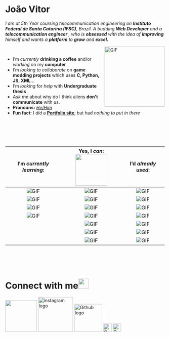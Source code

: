 # João Vitor &nbsp;



<!-- ### <img src="https://github.com/TheDudeThatCode/TheDudeThatCode/blob/master/Assets/Hi.gif" width="25px"> **Hello world!** &nbsp;<img src="https://github.com/TheDudeThatCode/TheDudeThatCode/blob/master/Assets/Earth.gif" width="24px"> -->

<p>
  <em>
    I am at 5th Year coursing telecommunication engineering on <b>Instituto Federal de Santa Catarina (IFSC)</b>, Brazil</a>.  
    A budding <b>Web Developer</b> and a <b>telecommunication engineer</b>&nbsp;, who is <b>obsessed</b>
    with the idea of <b>improving</b> himself and wants a <b>platform</b> to <b>grow</b> and <b>excel.</b> 
  </em>  
</p>


<img align="right" alt="GIF" src="https://media.giphy.com/media/KT2wdPEnRoGxG/giphy.gif" width="190vw" />
<br>

- I’m *currently* **drinking a coffee** and/or *working* on my **computer**
- I’m *looking to collaborate* on **game modding  projects** which uses **C, Python, JS, XML**...
- I’m *looking* for *help* with **Undergraduate thesis**
- *Ask me* about why do I think aliens **don't communicate** with us.
- **Pronouns:** [*He/Him*](https://pronoun.is/he)
- **Fun fact:** I *did* a <a href="https://joaovitorrod.netlify.app/"><b>Portfolio site</b></a>, but had *nothing to put in there*


<br>
<br>
<br>
<div align="center">
 <table>

  | I’m *currently learning*: 	| Yes, I *can*: <img align="center" src="https://media.giphy.com/media/C7vI9SlliHtp6o478J/giphy.gif" width="100vw">	| I’d *already used*: 	|
  |:-------------------------:	|:-------------:	|:-------------------:	|
  | <img alt="GIF" src="https://img.shields.io/badge/JavaScript-323330?style=for-the-badge&logo=javascript&logoColor=F7DF1E" /> | <img alt="GIF" src="https://img.shields.io/badge/HTML5-E34F26?style=for-the-badge&logo=html5&logoColor=white" /> | <img alt="GIF" src="https://img.shields.io/badge/Amazon_AWS-232F3E?style=for-the-badge&logo=amazon-aws&logoColor=white" /> |
  | <img alt="GIF" src="https://img.shields.io/badge/Node.js-339933?style=for-the-badge&logo=nodedotjs&logoColor=white" />     	| <img alt="GIF" src="https://img.shields.io/badge/CSS3-1572B6?style=for-the-badge&logo=css3&logoColor=white" />             	| <img alt="GIF" src="https://img.shields.io/badge/Google_Cloud-4285F4?style=for-the-badge&logo=google-cloud&logoColor=white" />                   	|
  | <img alt="GIF" src="https://img.shields.io/badge/Angular-DD0031?style=for-the-badge&logo=angular&logoColor=white" />      	| <img alt="GIF" src="https://img.shields.io/badge/Python-3776AB?style=for-the-badge&logo=python&logoColor=white" />             	| <img alt="GIF" src="https://img.shields.io/badge/microsoft%20azure-0089D6?style=for-the-badge&logo=microsoft-azure&logoColor=white"/>                   	|
  | <img alt="GIF" src="https://img.shields.io/badge/React_Native-20232A?style=for-the-badge&logo=react&logoColor=61DAFB" /> 	  | <img alt="GIF" src="https://img.shields.io/badge/C-00599C?style=for-the-badge&logo=c&logoColor=white" />             	| <img alt="GIF" src="https://img.shields.io/badge/MySQL-00000F?style=for-the-badge&logo=mysql&logoColor=white" />                   	|
  | 	| <img alt="GIF" src="https://img.shields.io/badge/C%2B%2B-00599C?style=for-the-badge&logo=c%2B%2B&logoColor=white" />             	| <img alt="GIF" src="https://img.shields.io/badge/SQLite-07405E?style=for-the-badge&logo=sqlite&logoColor=white" />                 	|
  |  	| <img alt="GIF" src="https://img.shields.io/badge/Java-ED8B00?style=for-the-badge&logo=java&logoColor=white" />             	| <img alt="GIF" src="https://img.shields.io/badge/PostgreSQL-316192?style=for-the-badge&logo=postgresql&logoColor=white" />                  	|
  |  	| <img alt="GIF" src="https://img.shields.io/badge/LaTeX-47A141?style=for-the-badge&logo=LaTeX&logoColor=white" />             	| <img alt="GIF" src="https://img.shields.io/badge/Unity-100000?style=for-the-badge&logo=unity&logoColor=white" />                   	|

 </table>
</div>
<br>


<!-- <p align="center" href="https://github.com/anuraghazra/github-readme-stats">
  <img align="center" src="https://github-readme-stats.vercel.app/api/top-langs/?username=Joaovitorrod&layout=compact"/>
</p>
 -->
<br>
<br>

# Connect with me<img src="https://github.com/TheDudeThatCode/TheDudeThatCode/blob/master/Assets/Handshake.gif" height="32px">



[<img src="https://img.shields.io/badge/LinkedIn-0077B5?style=for-the-badge&logo=linkedin&logoColor=white" width="100vw">](https://www.linkedin.com/in/joaovitorrod/)
[<img src="https://img.shields.io/badge/Instagram-E4405F?style=for-the-badge&logo=instagram&logoColor=white" alt="instagram logo" width="110vw">](https://www.instagram.com/joaovitorrod/)
[<img src="https://img.shields.io/badge/GitHub-100000?style=for-the-badge&logo=github&logoColor=white" alt="Github logo" width="88">](https://github.com/Joaovitorrod)
[<img src="https://img.shields.io/badge/Gmail-D14836?style=for-the-badge&logo=gmail&logoColor=white" alt="Gmail logo" height="26">](mailto:joao.vitor.rodrigues.tele@gmail.com)
[<img src="https://img.shields.io/badge/Steam-000000?style=for-the-badge&logo=steam&logoColor=white" alt="Gmail logo" height="26">](https://steamcommunity.com/id/mrmtois)




<br>
<br>
  


<!-- ![visitors](https://visitor-badge.laobi.icu/badge?page_id=Joaovitorrod)
 -->

